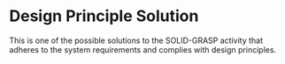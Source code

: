 # Design Principle Solution
This is one of the possible solutions to the SOLID-GRASP activity that adheres to the system requirements and complies with design principles.
